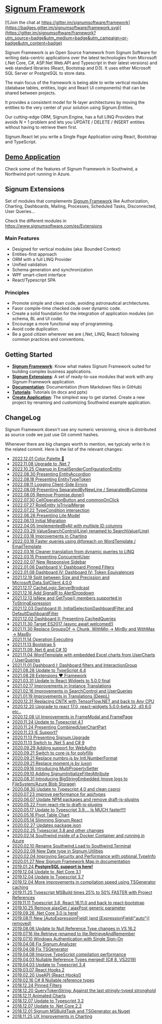 [Signum Framework](http://www.signumframework.com/)
===================================================

[![Join the chat at https://gitter.im/signumsoftware/framework](https://badges.gitter.im/signumsoftware/framework.svg)](https://gitter.im/signumsoftware/framework?utm_source=badge&utm_medium=badge&utm_campaign=pr-badge&utm_content=badge)

Signum Framework is an Open Source framework from Signum Software for writing data-centric applications over the latest technologies from Microsoft (.Net Core, C#, ASP.Net Web.API and Typescript in their latest versions) and web standard libraries (React, Bootstrap and D3). It uses either Microsoft SQL Server or PostgreSQL to store data.   

The main focus of the framework is being able to write vertical modules (database tables, entities, logic and React UI components) that can be shared between projects.

It provides a consistent model for N-layer architectures by moving the entities to the very center of your solution using Signum.Entities.

Our cutting-edge ORM, Signum.Engine, has a full LINQ Providers that avoids N + 1 problem and lets you UPDATE / DELETE / INSERT entities without having to retrieve them first.

Signum.React let you write a Single Page Application using React, Bootstrap and TypeScript.
 
## [Demo Application](https://github.com/signumsoftware/southwind#online-version-in-azure)
Check some of the features of Signum Framework in Southwind, a Northwind port running in Azure. 
 
## Signum Extensions
Set of modules that complements [Signum Framework](https://www.signumsoftware.com/es/Framework) like Authorization, Charting, Dashboards, Mailing, Processes, Scheduled Tasks, Disconnected, User Queries...

Check the different modules in https://www.signumsoftware.com/es/Extensions


### Main Features ###
* Designed for vertical modules (aka: Bounded Context)
* Entities-first approach
* ORM with a full LINQ Provider
* Unified validation
* Schema generation and synchronization
* WPF smart-client interface
* React/Typescript SPA


### Principles ###
* Promote simple and clean code, avoiding astronautical architectures.
* Favor compile-time checked code over dynamic code.
* Create a solid foundation for the integration of application modules (on schema, BL and UI code).
* Encourage a more functional way of programming.
* Avoid code duplication.
* Be a good citizen wherever we are (.Net, LINQ, React) following common practices and conventions.

## Getting Started

* **[Signum Framework](http://www.signumsoftware.com/en/Framework)**: Know what makes Signum Framework suited for building complex business applications. 
* **[Signum Extensions](http://www.signumsoftware.com/en/Framework)**: A set of ready-to-use modules that work with any Signum Framework application. 
* **[Documentation](http://www.signumsoftware.com/Documentation)**:  Documentation (from Markdown files in GitHub)
* **[Tutorials](https://github.com/signumsoftware/docs)**: Tutorials (in docx and pptx) 
* **[Create Application](http://www.signumsoftware.com/en/DuplicateApplication)**: The simplest way to get started. Create a new project by renaming and customizing Southwind example application.  

## ChangeLog

Signum Framework doesn't use any numeric versioning, since is distributed as source code we just use Git commit hashes.

Whenever there are big changes worth to mention, we typicaly write it in the related commit. Here is the list of the relevant changes: 

* [2022.12.01 Color Palette 🌈](https://github.com/signumsoftware/framework/commit/838eea190ea1bec22c83f845d7aab76e7d989a1d#comments)
* [2022.11.08 Upgrade to .Net 7](https://github.com/signumsoftware/framework/commit/8377d1b78b12c2572e881f06da6680d27d21fa1b#comments)
* [2022.10.25 Cleanup in EmailSenderConfigurationEntity](https://github.com/signumsoftware/framework/commit/d9d219a5f68f3b035a8477254c3adc396de98d2c#comments)
* [2022.08.30 Presenting EntityAccordion](https://github.com/signumsoftware/framework/commit/3ba48fae1456207992abadf74075bb05502507f5#comments)
* [2022.08.18 Presenting EntityTypeToken](https://github.com/signumsoftware/framework/commit/2ec0dd7c53067c34e01e4570968ae9e14263a65e#comments) 
* [2022.08.11 Logging Client-Side Errors](https://github.com/signumsoftware/framework/commit/0b422b488458677614383875b4fbc0e499093bb7#comments)
* [2022.08.09 Presenting SeparatedByNewLine / SeparatedByComma](https://github.com/signumsoftware/framework/commit/94401cd2b1a785b4e69735c80e54d67ca7a9e7d8#comments)
* [2022.08.05 Remove Promise.done()](https://github.com/signumsoftware/framework/commit/390b34f5206f4467dc517747c351e206ffb89d63#comments)
* [2022.07.30 CellOperationButton and commonOnClick](https://github.com/signumsoftware/framework/commit/65054d7a700dd6a5d14581e0427544f05a6be2d8#commitcomment-79818203)
* [2022.07.27 RoleEntity IsTrivialMerge](https://github.com/signumsoftware/framework/commit/c468115b100f1d1df032afcbf7a8561d01dc6025#comments)
* [2022.07.22 TypeCondition intersection](https://github.com/signumsoftware/framework/commit/15024fa5f81b7e627b564ee229edb19990411e1a#commitcomment-79437098)
* [2022.06.26 Presenting Lite Model](https://github.com/signumsoftware/framework/commit/160ddc3b3261c544b15c144c4d2e47f04b305feb#commitcomment-77033687)
* [2022.06.13 Initial Migration](https://github.com/signumsoftware/framework/commit/c57b3d6563ec5859bf131cfd7800d32d1a07336f#commitcomment-75943113)
* [2022.04.05 ImplementedByAll with multiple ID columns](https://github.com/signumsoftware/framework/commit/51321d1a236925fbf874c39ea0c9445f96a46089#commitcomment-70655266)
* [2022.03.29 ValueSearchControl(Line) renamed to SearchValue(Line)](https://github.com/signumsoftware/framework/commit/8057968f8f7b5aed429487364cb83c1f5be21937#comments)
* [2022.03.18 Improvements in Charting](https://github.com/signumsoftware/framework/commit/740b67b0d509410e2a87b202954a9ee58bf84d6e#comments)
* [2022.03.16 Faster queries using @foreach on WordTemplate / EmailTemplate](https://github.com/signumsoftware/framework/commit/b4922d08f89e731c5d3b5201e8ef14008c638928#comments)
* [2022.03.16 Cleaner translation from dynamic queries to LINQ](https://github.com/signumsoftware/framework/commit/c11a80be0a2cb52823718c746a59af3501bef133#comments)
* [2022.03.15 Presenting ConcurrentUser](https://github.com/signumsoftware/framework/commit/4031bfb6d1e57c9ab2ad1f682ddf1c6f11c25059#comments)
* [2022.02.07 New Responsive Sidebar](https://github.com/signumsoftware/framework/commit/2a613da38e306011b5e9efcbf0c90fbf948da39a#commitcomment-66136445)
* [2022.01.08 Dashboard V: Dashboard Pinned Filters](https://github.com/signumsoftware/framework/commit/552079543443bff685e0a5b2fbe48dbefaaf149b#commitcomment-63148535)
* [2022.01.08 Dashboard IV: Dashboard IV: Token Equivalences](https://github.com/signumsoftware/framework/commit/85b2648205a6cd1e3a84ffdac955b74585cddfa2#comments)
* [2021.12.19 Split between Size and Precission and Microsoft.Data.SqlClient 4.0.0](https://github.com/signumsoftware/framework/commit/fe17abd91b3e319d78c7ae2b4dfb0c70c7c4f276)
* [2021.12.17 CacheLogic.ServerBrodcast](https://github.com/signumsoftware/framework/commit/1903c0df005bec80dac4a7fca5b20b257420c591#commitcomment-62129403)
* [2021.12.16 Add SignalR to AlertDropdown](https://github.com/signumsoftware/framework/commit/c3e89ed1dfd53eaaf619c2823de43cb0cc2d3154#commitcomment-62061830)
* [2021.12.13 IsNew and GetType() members supported in ToStringExpression](https://github.com/signumsoftware/framework/commit/644151a2481307fdbb53216d2d71022a71e75d2c#comments)
* [2021.12.03 Dashboard III; InitialSelectionDashboardFilter and DefaultDashboardFilter](https://github.com/signumsoftware/framework/commit/90392c1066b7aed631ec3aaa55258e06f18ad013#comments)
* [2021.12.02 Dashboard II: Presenting CachedQueries](https://github.com/signumsoftware/framework/commit/641293cd886280a857493e6b9b10361220f19702#commitcomment-61271093) 
* [2021.11.30 Target ES2017 (async await welcomed!)](https://github.com/signumsoftware/framework/commit/9caeecfc0a8b489d4460aafe53450ef9ec416194#comments)
* [2021.11.30 Replace GroupsOf -> Chunk, WithMin -> MinBy and WithMax -> MaxBy](https://github.com/signumsoftware/framework/commit/45303a1a81a4335de21191438a574f98019075da#comments)
* [2021.11.14 Operation Executing](https://github.com/signumsoftware/framework/commit/002bcc9665ebf2bb6c0eed5e043cb081aab7e73c#comments)
* [2021.11.13 Bootstrap 5](https://github.com/signumsoftware/framework/commit/7d0804c7c2ab4841d0985e42c3b5fa96b8f01780#comments)
* [2021.11.09 .Net 6 and C# 10](https://github.com/signumsoftware/framework/commit/0669737b11a30dc385eb8fd1bc22ac97fa637cd0#commitcomment-59667330)
* [2021.11.04 WordTemplate with embedded Excel charts from UserCharts / UserQueries](https://github.com/signumsoftware/framework/commit/e8d4ab20e612af0b826beca77b7edf648227e806)
* [2021.11.01 Dashboard I: Dashboard filters and InteractionGroup](https://github.com/signumsoftware/framework/commit/55def717ccf8414e11396faa6b47b12747c56f01)
* [2021.08.28 Update to TypeScript 4.4](https://github.com/signumsoftware/framework/commit/f6412af23da1e225b0b417b329874acd8c820f05#commitcomment-55586120)
* [2021.08.28 Extensions ❤ Framework](https://github.com/signumsoftware/framework/commit/b7848eff42f5d242ed73035a5cc91f35d5ec20c8#commitcomment-55557696)
* [2021.03.31 Update to React Widgets to 5.0.0 final](https://github.com/signumsoftware/framework/commit/f85f1d71be63273d8d55f224274af677e4d586f5#commitcomment-48935445)
* [2021.02.17 Improvements in Instance Translations](https://github.com/signumsoftware/framework/commit/7c3a0da37ad3f8395ae1e65cd10c238034b98f58#commitcomment-47240876)
* [2021.02.16 Improvements in SearchControl and UserQueries](https://github.com/signumsoftware/framework/commit/efbe32018a94f46a41e68199606405924ce66bc4#commitcomment-47203466)
* [2021.01.19 Improvements in Translations (DeepL)](https://github.com/signumsoftware/framework/commit/b33e499e50fc855d2bd044c65361b13bfbbf257e#commitcomment-46112089)
* [2020.12.31 Replacing CNTK with TensorFlow.NET and back to Any CPU](https://github.com/signumsoftware/framework/commit/4f28e79349892c7f5045172c9e2e1d4b374b6dac#commitcomment-45536021)
* [2020.12.20 Upgrade to react 17.0, react-widgets 5.0.0-beta.22, d3 6.0 etc..](https://github.com/signumsoftware/framework/commit/760bdebd1f8457a505a4921ba09c10ac3097f911#commitcomment-45284544)
* [2020.12.08 UI Improvements in FrameModal and FramePage](https://github.com/signumsoftware/framework/commit/b08684db4c8e7630ad47ca957dd47b71d4064d5a#comments)
* [2020.11.24 Update to Typescript 4.1](https://github.com/signumsoftware/framework/commit/9379e400b232dac4e8bf284eee8fbded43f78e2b#comments)
* [2020.11.24 Presenting CombinedUserChartPart](https://github.com/signumsoftware/framework/commit/ef0eee90293604399a3b399d415ab4ccd1c94092#commitcomment-44503677)
* [2020.11.23 IE Support?](https://github.com/signumsoftware/framework/commit/ef0eee90293604399a3b399d415ab4ccd1c94092#comments)
* [2020.11.13 Presenting Signum.Upgrade](https://github.com/signumsoftware/framework/commit/a1a37a4a8bd3291dd244daa0db7e113d5ce4f859#comments)
* [2020.11.13 Switch to .Net 5 and C# 9](https://github.com/signumsoftware/framework/commit/227a8e79aece9d3be5020f2a8dad840c4fba95ad#comments)
* [2020.09.29 Adding support for WebAuthn](https://github.com/signumsoftware/framework/commit/76c66b8a2416b13b74bc4aeba480369651e09645#comments)
* [2020.09.21 Switch to core-js for polyfills](https://github.com/signumsoftware/framework/commit/c7b5c44af40eafd3325f76cb74b39e4a7d712404#comments)
* [2020.09.21 Replace numbro.js by Intl.NumberFormat](https://github.com/signumsoftware/framework/commit/e2de807e055f68e359949d1c6e2c21b5d093ed7f#commitcomment-42575661)
* [2020.09.21 Replace moment.js by luxon](https://github.com/signumsoftware/framework/commit/b2096177de9f84c91d226e1a6080386c55566d2a#commitcomment-42575134)
* [2020.09.16 Introducing MultiPropertySetter](https://github.com/signumsoftware/framework/commit/e11a04d81947b89e1b732f4f88f350cbf690010f)
* [2020.09.10 Adding SignumInitializeFilterAttribute](https://github.com/signumsoftware/framework/commit/8af868d10231629c8f045eb5b86f8431df427811#comments)
* [2020.08.31 Introducing BigStringEmbedded (move logs to FileSystem/Azure Blob Storage)](https://github.com/signumsoftware/framework/commit/726165e34c9323bb17ba2e006d1e7b128fbde8ba#comments)
* [2020.08.30 Update to Typescript 4.0 and clean csproj](https://github.com/signumsoftware/framework/commit/98922089a40eb140a372be7e4d8b28c4327df48d#comments)
* [2020.07.23 improve performance for api/types](https://github.com/signumsoftware/framework/commit/b47a37c386e4085fbc3bf66f68579954f9aac5f6#commitcomment-40851357)
* [2020.06.07 Update NPM packages and remove draft-js-plugins](https://github.com/signumsoftware/framework/commit/39f30297aa7d826082f2c37fe5d09bed429e38a6#comments)
* [2020.05.22 From react-rte to draft-js-plugins](https://github.com/signumsoftware/framework/commit/0f01c7a7d6a24ff8bab1046f136de36de4a93b4a#commitcomment-39362952)
* [2020.05.17 Update to Typescript 3.9.... Is MUCH faster!!!!](https://github.com/signumsoftware/framework/commit/da3afe553537ed18d5e5cb0df32b00f70052223f#comments)
* [2020.05.16 Pivot Table Chart](https://github.com/signumsoftware/framework/commit/91330aad5405df50cd7cc8fc42de36bbfc759b70#comments)
* [2020.05.14 Slimming Signum.React](https://github.com/signumsoftware/framework/commit/31c91dad34f251f0c728cad426d5f5db9e496261#comments)
* [2020.02.27 Updates package.json](https://github.com/signumsoftware/framework/commit/08f78128326fad5eaf80f184d67f76863f5aa8a9#comments)
* [2020.02.25 Typescript 3.8 and other changes](https://github.com/signumsoftware/framework/commit/8cdc9ab0ec5488dcfa65b2539bc7e784f0607f47#comments)
* [2020.02.14 Southwind inside of a Docker Container and running in Azure](https://github.com/signumsoftware/framework/commit/f9cc544a09cf1d80ae52ac659b57af06d8e730c5#comments)
* [2020.02.10 Rename Southwind.Load to Southwind.Terminal](https://github.com/signumsoftware/framework/commit/e5abacb0e234d9ef37158e911eb905a41ddc3a5a#comments)
* [2020.02.09 New Date type in Signum.Utilities](https://github.com/signumsoftware/framework/commit/5602efff5ae1bab352a50d783a1fe886371a9b46#comments)
* [2020.02.04 Improving Security and Performance with optional TypeInfo](https://github.com/signumsoftware/framework/commit/6e8aac61d19d8c15ff225fce6e6e105767643f4a#comments)
* [2020.01.27 New Signum Framework Map in documentation](https://github.com/signumsoftware/framework/commit/f877341021c4bec78d232aa71c0288d838e303d2#comments)
* [2019.01.24 **PostgreSQL support is here!**](https://github.com/signumsoftware/framework/commit/28955281a1e7b36b09f668f33f7b5e433f6b511b#comments)
* [2019.12.04 Update to .Net Core 3.1](https://github.com/signumsoftware/framework/commit/c416518733f67ca6ae73bd2bc0cff83ef18a2c64#comments)
* [2019.12.04 Update to Typescript 3.7](https://github.com/signumsoftware/framework/commit/d9edd5822cc79e8a56f4d534184db4e869956340#comments)
* [2019.12.04 More improvements in compilation speed using TSGenerator caching](https://github.com/signumsoftware/framework/commit/a6d3c795b0c88146c90ec490d3b6400cb6cc4b25#comments)
* [2019.11.25 Typescript MSBuild times 25% to 50% FASTER with Project References](https://github.com/signumsoftware/framework/commit/f4ec62400a5e2382b3c5b9b04d47ba2335ade12c#comments)
* [2019.11.11 Typescript 3.6, React 16.11.0 and back to react-bootstrap](https://github.com/signumsoftware/framework/commit/02e9a95fae7f3fce22792ef151f79c36af59f63b#comments)
* [2019.10.25 Remove ajaxGet / ajaxPost generic parameter](https://github.com/signumsoftware/framework/commit/99ea65e7adc3c581964e22e216469044a90b20f1#comments)
* [2019.09.26 .Net Core 3.0 is here!](https://github.com/signumsoftware/framework/commit/48cdba0030ae9ba649b1f0098ade0e114f4820be#comments)
* [2019.08.11 New [AutoExpressionField] (and [ExpressionField("auto")] removed)](https://github.com/signumsoftware/framework/commit/c99d4da3c8e94c55c868b659211e2868996e8613#comments)
* [2019.08.06 Update to Null Reference Type changes in VS 16.2](https://github.com/signumsoftware/framework/commit/92b213ea2a1ff71501dde1746b1f1376d4893a72#comments)
* [2019.07.16 lite.Retrieve renamed to lite.RetrieveAndRemember](https://github.com/signumsoftware/framework/commit/b3b1189f148477d71ce70bf716b7820693abce4b#comments)
* [2019.07.10 Windows Authentication with Single Sign-On](https://github.com/signumsoftware/framework/commit/1ad8c2405bb5f9bd65301548a232059bb4c1173c#comments)
* [2019.04.08 Fix Signum.Analyzer](https://github.com/signumsoftware/framework/commit/2cbf5c906b2485a252d3db9237e8f131d484f0fc#comments)
* [2019.04.08 Fix TSGenerator](https://github.com/signumsoftware/framework/commit/5c1200c29723352f1c20c58de7607feaf0276164#comments)
* [2019.04.08 Improve TypeScript compilation performance](https://github.com/signumsoftware/framework/commit/84ad9edb7d7368229318ef840e2d51c95f2d330c#comments)
* [2019.04.03 Nullable Reference Types merged! (C# 8, VS2019)](https://github.com/signumsoftware/framework/commit/2033a7d6b0f69801d1f5a7130a8c92e0926b6270#comments)
* [2019.04.03 Update to Typescript 3.4](https://github.com/signumsoftware/framework/commit/8ee55ca68e8c9ad916592e289ddec089442ada59#comments)
* [2019.03.07 React Hooks 2](https://github.com/signumsoftware/framework/commit/ff296a98cdb96cbdb0ce2c6ad26c371a066e7f79#comments)
* [2019.02.20 UseAPI (React Hooks!)](https://github.com/signumsoftware/framework/commit/9ae1966a4c7b835093f69e44c2f17a31e9415a67#comments)
* [2019.02.16 C# 8 Nullable reference types](https://github.com/signumsoftware/framework/commit/28c71a1cb3a02ca2a2ab286e4ddc9f4b7bc36d7c#comments)
* [2018.12.24 Pinned Filters](https://github.com/signumsoftware/framework/commit/8836f7df076e0d31c2ffacaebf4806d706207fd1#comments)
* [2018.12.20 QueryTokenString<T>: Against the last stringly-typed stronghold](https://github.com/signumsoftware/framework/commit/10d24213acc2d76a622014923f3be2741a459709#comments)
 * [2018.12.11 Animated Charts](https://github.com/signumsoftware/framework/commit/8d81a5fc719b0e7f102c541a2fd7e9841244ece8#comments)
 * [2018.12.07 Update to Typescript 3.2](https://github.com/signumsoftware/framework/commit/9552afc293a5c568d3f8283b2dbf6aea6254b8b0#comments)
 * [2018.12.07 Update to .Net Core 2.2](https://github.com/signumsoftware/framework/commit/dc2a3d6f4f6968081ac16fc012ab37cc45de94f9#comments)
 * [2018.12.01 Signum MSBuildTask and TSGenerator as Nuget](https://github.com/signumsoftware/framework/commit/bedc53e6b1bbe38fad8f40faa578d924bbda5797#comments)
 * [2018.11.25 UX Improvements in Charting](https://github.com/signumsoftware/framework/commit/452cba51f62b88e3032502aed49a2ee7e775989f#comments)
